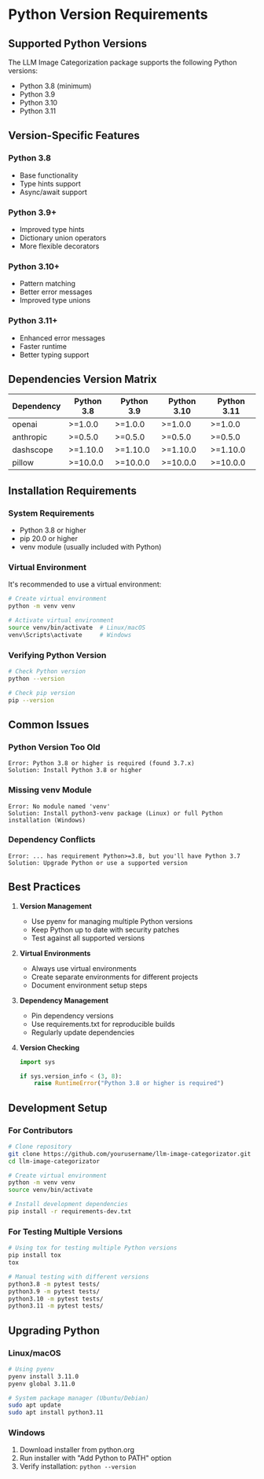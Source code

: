 # Python Version Requirements

## Supported Python Versions

The LLM Image Categorization package supports the following Python versions:

- Python 3.8 (minimum)
- Python 3.9
- Python 3.10
- Python 3.11

## Version-Specific Features

### Python 3.8
- Base functionality
- Type hints support
- Async/await support

### Python 3.9+
- Improved type hints
- Dictionary union operators
- More flexible decorators

### Python 3.10+
- Pattern matching
- Better error messages
- Improved type unions

### Python 3.11+
- Enhanced error messages
- Faster runtime
- Better typing support

## Dependencies Version Matrix

| Dependency | Python 3.8 | Python 3.9 | Python 3.10 | Python 3.11 |
|------------|------------|------------|-------------|-------------|
| openai     | >=1.0.0   | >=1.0.0    | >=1.0.0     | >=1.0.0    |
| anthropic  | >=0.5.0   | >=0.5.0    | >=0.5.0     | >=0.5.0    |
| dashscope  | >=1.10.0  | >=1.10.0   | >=1.10.0    | >=1.10.0   |
| pillow     | >=10.0.0  | >=10.0.0   | >=10.0.0    | >=10.0.0   |

## Installation Requirements

### System Requirements
- Python 3.8 or higher
- pip 20.0 or higher
- venv module (usually included with Python)

### Virtual Environment
It's recommended to use a virtual environment:
```bash
# Create virtual environment
python -m venv venv

# Activate virtual environment
source venv/bin/activate  # Linux/macOS
venv\Scripts\activate     # Windows
```

### Verifying Python Version
```bash
# Check Python version
python --version

# Check pip version
pip --version
```

## Common Issues

### Python Version Too Old
```
Error: Python 3.8 or higher is required (found 3.7.x)
Solution: Install Python 3.8 or higher
```

### Missing venv Module
```
Error: No module named 'venv'
Solution: Install python3-venv package (Linux) or full Python installation (Windows)
```

### Dependency Conflicts
```
Error: ... has requirement Python>=3.8, but you'll have Python 3.7
Solution: Upgrade Python or use a supported version
```

## Best Practices

1. **Version Management**
   - Use pyenv for managing multiple Python versions
   - Keep Python up to date with security patches
   - Test against all supported versions

2. **Virtual Environments**
   - Always use virtual environments
   - Create separate environments for different projects
   - Document environment setup steps

3. **Dependency Management**
   - Pin dependency versions
   - Use requirements.txt for reproducible builds
   - Regularly update dependencies

4. **Version Checking**
   ```python
   import sys
   
   if sys.version_info < (3, 8):
       raise RuntimeError("Python 3.8 or higher is required")
   ```

## Development Setup

### For Contributors
```bash
# Clone repository
git clone https://github.com/yourusername/llm-image-categorizator.git
cd llm-image-categorizator

# Create virtual environment
python -m venv venv
source venv/bin/activate

# Install development dependencies
pip install -r requirements-dev.txt
```

### For Testing Multiple Versions
```bash
# Using tox for testing multiple Python versions
pip install tox
tox

# Manual testing with different versions
python3.8 -m pytest tests/
python3.9 -m pytest tests/
python3.10 -m pytest tests/
python3.11 -m pytest tests/
```

## Upgrading Python

### Linux/macOS
```bash
# Using pyenv
pyenv install 3.11.0
pyenv global 3.11.0

# System package manager (Ubuntu/Debian)
sudo apt update
sudo apt install python3.11
```

### Windows
1. Download installer from python.org
2. Run installer with "Add Python to PATH" option
3. Verify installation: `python --version` 